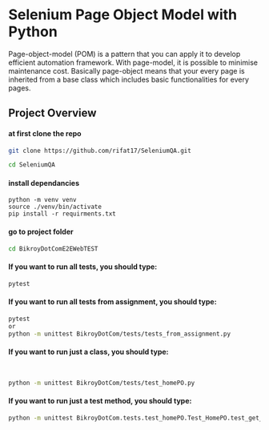 # Selenium Page Object Model with Python 

Page-object-model (POM) is a pattern that you can apply it to develop efficient automation framework. With page-model, it is possible to minimise maintenance cost. Basically page-object means that your every page is inherited from a base class which includes basic functionalities for every pages.


## Project Overview

#### at first clone the repo
```sh
git clone https://github.com/rifat17/SeleniumQA.git

cd SeleniumQA
```

#### install dependancies

```shell
python -m venv venv
source ./venv/bin/activate
pip install -r requirments.txt
```

#### go to project folder
```sh
cd BikroyDotComE2EWebTEST

```

#### If you want to run all tests, you should type: 

```sh
pytest 
```

#### If you want to run all tests from assignment, you should type: 
```sh
pytest 
or
python -m unittest BikroyDotCom/tests/tests_from_assignment.py
```


#### If you want to run just a class, you should type: 
```sh


python -m unittest BikroyDotCom/tests/test_homePO.py
```

#### If you want to run just a test method, you should type: 
```sh
python -m unittest BikroyDotCom.tests.test_homePO.Test_HomePO.test_get_copyright_text_is_not_none

```
